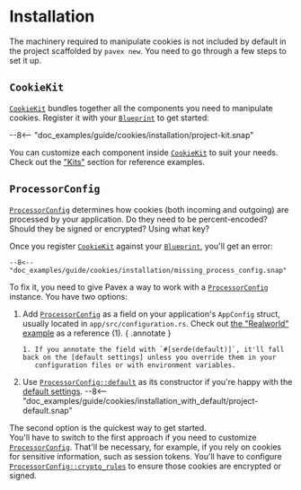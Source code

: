 # Installation

The machinery required to manipulate cookies is not included by default in the project scaffolded by `pavex new`.
You need to go through a few steps to set it up.

## `CookieKit`

[`CookieKit`][CookieKit] bundles together all the components you need to manipulate cookies.
Register it with your [`Blueprint`][Blueprint] to get started:

--8<-- "doc_examples/guide/cookies/installation/project-kit.snap"

You can customize each component inside [`CookieKit`][CookieKit] to suit your needs.
Check out the ["Kits"](../dependency_injection/kits.md#customization)
section for reference examples.

## `ProcessorConfig`

[`ProcessorConfig`][ProcessorConfig] determines how cookies (both incoming and outgoing) are processed by your application.
Do they need to be percent-encoded? Should they be signed or encrypted? Using what key?

Once you register [`CookieKit`][CookieKit] against your [`Blueprint`][Blueprint], you'll get an error:

```ansi-color
--8<-- "doc_examples/guide/cookies/installation/missing_process_config.snap"
```

To fix it, you need to give Pavex a way to work with a [`ProcessorConfig`][ProcessorConfig] instance.
You have two options:

1. Add [`ProcessorConfig`][ProcessorConfig] as a field on your application's `AppConfig` struct, usually located
   in `app/src/configuration.rs`.
   Check out [the "Realworld" example](https://github.com/LukeMathWalker/pavex/blob/883aed7b8c85bd97e0df5edda12025dd3a51f9b9/examples/realworld/app/src/configuration.rs#L16) 
   as a reference (1).
   { .annotate }
   
       1. If you annotate the field with `#[serde(default)]`, it'll fall back on the [default settings] unless you override them in your
          configuration files or with environment variables.
 
2. Use [`ProcessorConfig::default`][ProcessorConfig::default] as its constructor if you're happy with the [default settings].
   --8<-- "doc_examples/guide/cookies/installation_with_default/project-default.snap"

The second option is the quickest way to get started.  
You'll have to switch to the first approach if you need to customize [`ProcessorConfig`][ProcessorConfig].
That'll be necessary, for example, if you rely on cookies for sensitive information, such as session tokens.
You'll have to configure [`ProcessorConfig::crypto_rules`][ProcessorConfig::crypto_rules] to ensure those cookies are
encrypted or signed.

[Blueprint]: ../../api_reference/pavex/blueprint/struct.Blueprint.html
[CookieKit]: ../../api_reference/pavex/cookie/struct.CookieKit.html
[ProcessorConfig]: ../../api_reference/pavex/cookie/struct.ProcessorConfig.html
[ProcessorConfig::default]: ../../api_reference/pavex/cookie/struct.ProcessorConfig.html#method.default
[ProcessorConfig::crypto_rules]: ../../api_reference/pavex/cookie/struct.ProcessorConfig.html#structfield.crypto_rules
[default settings]: ../../api_reference/pavex/cookie/struct.ProcessorConfig.html#fields
[build_application_state]: ../project_structure.md#applicationstate
